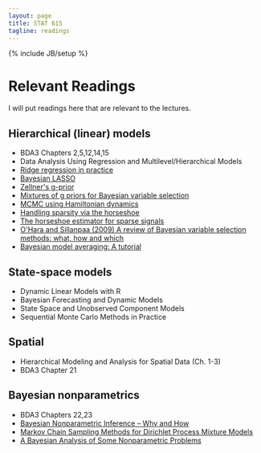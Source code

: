 ```yaml
---
layout: page
title: STAT 615
tagline: readings
---
```

{% include JB/setup %}

# Relevant Readings

I will put readings here that are relevant to the lectures.

## Hierarchical (linear) models

- BDA3 Chapters 2,5,12,14,15
- Data Analysis Using Regression and Multilevel/Hierarchical Models
- [Ridge regression in practice](http://www.tandfonline.com/doi/abs/10.1080/00031305.1975.10479105)
- [Bayesian LASSO](http://www.stat.ufl.edu/~casella/Papers/Lasso.pdf)
- [Zellner's g-prior](http://www.jstor.org/stable/2348164)
- [Mixtures of g priors for Bayesian variable selection](http://amstat.tandfonline.com/doi/abs/10.1198/016214507000001337)
- [MCMC using Hamiltonian dynamics](http://www.cs.toronto.edu/~radford/ftp/ham-mcmc.pdf)
- [Handling sparsity via the horseshoe](http://machinelearning.wustl.edu/mlpapers/paper_files/AISTATS09_CarvalhoPS.pdf)
- [The horseshoe estimator for sparse signals](http://biomet.oxfordjournals.org/content/early/2010/04/28/biomet.asq017.abstract)
- [O'Hara and Sillanpaa (2009) A review of Bayesian variable selection methods: what, how and which](http://projecteuclid.org/euclid.ba/1340370391)
- [Bayesian model averaging: A tutorial](http://www.jstor.org/stable/2676803)

## State-space models

- Dynamic Linear Models with R
- Bayesian Forecasting and Dynamic Models
- State Space and Unobserved Component Models
- Sequential Monte Carlo Methods in Practice

## Spatial

- Hierarchical Modeling and Analysis for Spatial Data (Ch. 1-3)
- BDA3 Chapter 21

## Bayesian nonparametrics

- BDA3 Chapters 22,23
- [Bayesian Nonparametric Inference – Why and How](https://projecteuclid.org/euclid.ba/1369407550)
- [Markov Chain Sampling Methods for Dirichlet Process Mixture Models](http://amstat.tandfonline.com/doi/abs/10.1080/10618600.2000.10474879)
- [A Bayesian Analysis of Some Nonparametric Problems](https://projecteuclid.org/euclid.aos/1176342360)
